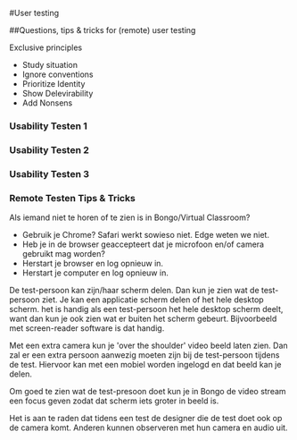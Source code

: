 
#User testing

##Questions, tips & tricks for (remote) user testing




Exclusive principles
- Study situation
- Ignore conventions
- Prioritize Identity
- Show Delevirability
- Add Nonsens


### Usability Testen 1



### Usability Testen 2



### Usability Testen 3










### Remote Testen Tips & Tricks

Als iemand niet te horen of te zien is in Bongo/Virtual Classroom?
- Gebruik je Chrome? Safari werkt sowieso niet. Edge weten we niet.
- Heb je in de browser geaccepteert dat je microfoon en/of camera gebruikt mag worden?
- Herstart je browser en log opnieuw in.
- Herstart je computer en log opnieuw in.

De test-persoon kan zijn/haar scherm delen. Dan kun je zien wat de test-persoon ziet. Je kan een applicatie scherm delen of het hele desktop scherm.
het is handig als een test-persoon het hele desktop scherm deelt, want dan kun je ook zien wat er buiten het scherm gebeurt. Bijvoorbeeld met screen-reader software is dat handig.

Met een extra camera kun je 'over the shoulder' video beeld laten zien. Dan zal er een extra persoon aanwezig moeten zijn bij de test-persoon tijdens de test. Hiervoor kan met een mobiel worden ingelogd en dat beeld kan je delen.

Om goed te zien wat de test-presoon doet kun je in Bongo de video stream een focus geven zodat dat scherm iets groter in beeld is.

Het is aan te raden dat tidens een test de designer die de test doet ook op de camera komt. Anderen kunnen observeren met hun camera en audio uit.
